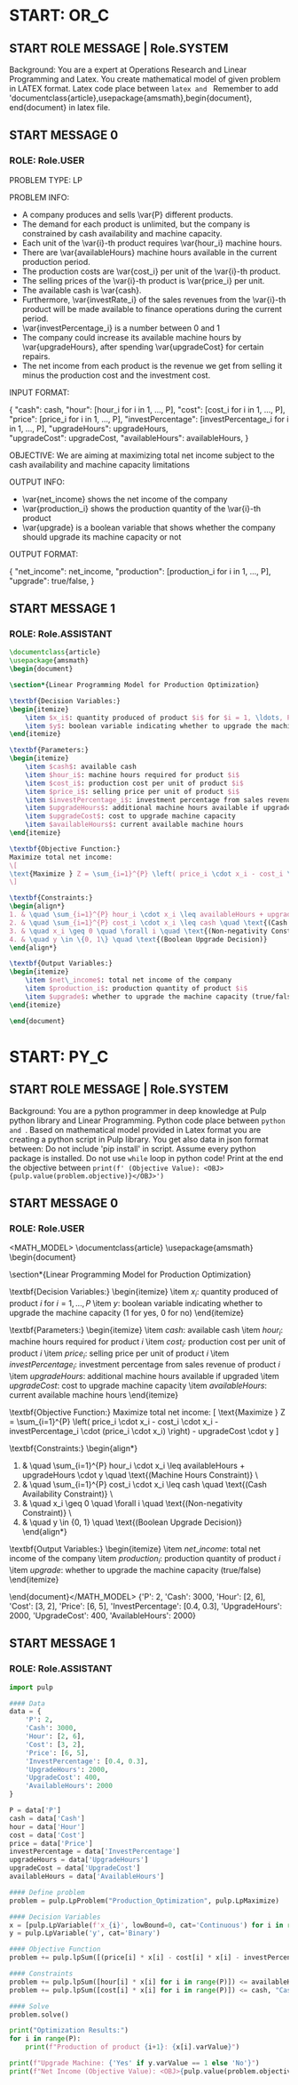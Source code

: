 # START: OR_C 
## START ROLE MESSAGE | Role.SYSTEM 
Background: You are a expert at Operations Research and Linear Programming and Latex. You create mathematical model of given problem in LATEX format. Latex code place between ```latex and ``` Remember to add 'documentclass{article},usepackage{amsmath},begin{document}, end{document} in latex file. 
## START MESSAGE 0 
### ROLE: Role.USER
<DESCRIPTION>
PROBLEM TYPE: LP

PROBLEM INFO: 

- A company produces and sells \var{P} different products. 
- The demand for each product is unlimited, but the company is constrained by cash availability and machine capacity.
- Each unit of the \var{i}-th product requires \var{hour_i} machine hours.
- There are \var{availableHours} machine hours available in the current production period.
- The production costs are \var{cost_i} per unit of the \var{i}-th product.
- The selling prices of the \var{i}-th product is \var{price_i} per unit.
- The available cash is \var{cash}.
- Furthermore, \var{investRate_i} of the sales revenues from the \var{i}-th product will be made available to finance operations during the current period.
- \var{investPercentage_i} is a number between 0 and 1
- The company could increase its available machine hours by \var{upgradeHours}, after spending \var{upgradeCost} for certain repairs. 
- The net income from each product is the revenue we get from selling it minus the production cost and the investment cost.

INPUT FORMAT:

{
    "cash": cash,
    "hour": [hour_i for i in 1, ..., P],
    "cost": [cost_i for i in 1, ..., P],
    "price": [price_i for i in 1, ..., P],
    "investPercentage": [investPercentage_i for i in 1, ..., P],
    "upgradeHours": upgradeHours,   
    "upgradeCost": upgradeCost,
    "availableHours": availableHours,
}

OBJECTIVE: We are aiming at maximizing total net income subject to the cash availability and machine capacity limitations

OUTPUT INFO:

- \var{net_income} shows the net income of the company
- \var{production_i} shows the production quantity of the \var{i}-th product
- \var{upgrade} is a boolean variable that shows whether the company should upgrade its machine capacity or not

OUTPUT FORMAT:

{
    "net_income": net_income,
    "production": [production_i for i in 1, ..., P],
    "upgrade": true/false,
}
</DESCRIPTION>


## START MESSAGE 1 
### ROLE: Role.ASSISTANT
```latex
\documentclass{article}
\usepackage{amsmath}
\begin{document}

\section*{Linear Programming Model for Production Optimization}

\textbf{Decision Variables:}
\begin{itemize}
    \item $x_i$: quantity produced of product $i$ for $i = 1, \ldots, P$
    \item $y$: boolean variable indicating whether to upgrade the machine capacity (1 for yes, 0 for no)
\end{itemize}

\textbf{Parameters:}
\begin{itemize}
    \item $cash$: available cash
    \item $hour_i$: machine hours required for product $i$
    \item $cost_i$: production cost per unit of product $i$
    \item $price_i$: selling price per unit of product $i$
    \item $investPercentage_i$: investment percentage from sales revenue of product $i$
    \item $upgradeHours$: additional machine hours available if upgraded
    \item $upgradeCost$: cost to upgrade machine capacity
    \item $availableHours$: current available machine hours
\end{itemize}

\textbf{Objective Function:}
Maximize total net income:
\[
\text{Maximize } Z = \sum_{i=1}^{P} \left( price_i \cdot x_i - cost_i \cdot x_i - investPercentage_i \cdot (price_i \cdot x_i) \right) - upgradeCost \cdot y
\]

\textbf{Constraints:}
\begin{align*}
1. & \quad \sum_{i=1}^{P} hour_i \cdot x_i \leq availableHours + upgradeHours \cdot y \quad \text{(Machine Hours Constraint)} \\
2. & \quad \sum_{i=1}^{P} cost_i \cdot x_i \leq cash \quad \text{(Cash Availability Constraint)} \\
3. & \quad x_i \geq 0 \quad \forall i \quad \text{(Non-negativity Constraint)} \\
4. & \quad y \in \{0, 1\} \quad \text{(Boolean Upgrade Decision)}
\end{align*}

\textbf{Output Variables:}
\begin{itemize}
    \item $net\_income$: total net income of the company
    \item $production_i$: production quantity of product $i$
    \item $upgrade$: whether to upgrade the machine capacity (true/false)
\end{itemize}

\end{document}
```

# START: PY_C 
## START ROLE MESSAGE | Role.SYSTEM 
Background: You are a python programmer in deep knowledge at Pulp python library and Linear Programming. Python code place between ```python and ```. Based on mathematical model provided in Latex format you are creating a python script in Pulp library. You get also data in json format between: <DATA></DATA> Do not include 'pip install' in script. Assume every python package is installed. Do not use `while` loop in python code! Print at the end the objective between <OBJ></OBJ> `print(f' (Objective Value): <OBJ>{pulp.value(problem.objective)}</OBJ>')` 
## START MESSAGE 0 
### ROLE: Role.USER
<MATH_MODEL>
\documentclass{article}
\usepackage{amsmath}
\begin{document}

\section*{Linear Programming Model for Production Optimization}

\textbf{Decision Variables:}
\begin{itemize}
    \item $x_i$: quantity produced of product $i$ for $i = 1, \ldots, P$
    \item $y$: boolean variable indicating whether to upgrade the machine capacity (1 for yes, 0 for no)
\end{itemize}

\textbf{Parameters:}
\begin{itemize}
    \item $cash$: available cash
    \item $hour_i$: machine hours required for product $i$
    \item $cost_i$: production cost per unit of product $i$
    \item $price_i$: selling price per unit of product $i$
    \item $investPercentage_i$: investment percentage from sales revenue of product $i$
    \item $upgradeHours$: additional machine hours available if upgraded
    \item $upgradeCost$: cost to upgrade machine capacity
    \item $availableHours$: current available machine hours
\end{itemize}

\textbf{Objective Function:}
Maximize total net income:
\[
\text{Maximize } Z = \sum_{i=1}^{P} \left( price_i \cdot x_i - cost_i \cdot x_i - investPercentage_i \cdot (price_i \cdot x_i) \right) - upgradeCost \cdot y
\]

\textbf{Constraints:}
\begin{align*}
1. & \quad \sum_{i=1}^{P} hour_i \cdot x_i \leq availableHours + upgradeHours \cdot y \quad \text{(Machine Hours Constraint)} \\
2. & \quad \sum_{i=1}^{P} cost_i \cdot x_i \leq cash \quad \text{(Cash Availability Constraint)} \\
3. & \quad x_i \geq 0 \quad \forall i \quad \text{(Non-negativity Constraint)} \\
4. & \quad y \in \{0, 1\} \quad \text{(Boolean Upgrade Decision)}
\end{align*}

\textbf{Output Variables:}
\begin{itemize}
    \item $net\_income$: total net income of the company
    \item $production_i$: production quantity of product $i$
    \item $upgrade$: whether to upgrade the machine capacity (true/false)
\end{itemize}

\end{document}</MATH_MODEL>
<DATA>
{'P': 2, 'Cash': 3000, 'Hour': [2, 6], 'Cost': [3, 2], 'Price': [6, 5], 'InvestPercentage': [0.4, 0.3], 'UpgradeHours': 2000, 'UpgradeCost': 400, 'AvailableHours': 2000}</DATA>


## START MESSAGE 1 
### ROLE: Role.ASSISTANT
```python
import pulp

#### Data
data = {
    'P': 2, 
    'Cash': 3000, 
    'Hour': [2, 6], 
    'Cost': [3, 2], 
    'Price': [6, 5], 
    'InvestPercentage': [0.4, 0.3], 
    'UpgradeHours': 2000, 
    'UpgradeCost': 400, 
    'AvailableHours': 2000
}

P = data['P']
cash = data['Cash']
hour = data['Hour']
cost = data['Cost']
price = data['Price']
investPercentage = data['InvestPercentage']
upgradeHours = data['UpgradeHours']
upgradeCost = data['UpgradeCost']
availableHours = data['AvailableHours']

#### Define problem
problem = pulp.LpProblem("Production_Optimization", pulp.LpMaximize)

#### Decision Variables
x = [pulp.LpVariable(f'x_{i}', lowBound=0, cat='Continuous') for i in range(P)]
y = pulp.LpVariable('y', cat='Binary')

#### Objective Function
problem += pulp.lpSum([(price[i] * x[i] - cost[i] * x[i] - investPercentage[i] * price[i] * x[i]) for i in range(P)]) - upgradeCost * y, "Net_Income"

#### Constraints
problem += pulp.lpSum([hour[i] * x[i] for i in range(P)]) <= availableHours + upgradeHours * y, "Machine_Hours_Constraint"
problem += pulp.lpSum([cost[i] * x[i] for i in range(P)]) <= cash, "Cash_Constraint"

#### Solve
problem.solve()

print("Optimization Results:")
for i in range(P):
    print(f"Production of product {i+1}: {x[i].varValue}")

print(f"Upgrade Machine: {'Yes' if y.varValue == 1 else 'No'}")
print(f"Net Income (Objective Value): <OBJ>{pulp.value(problem.objective)}</OBJ>")
```

